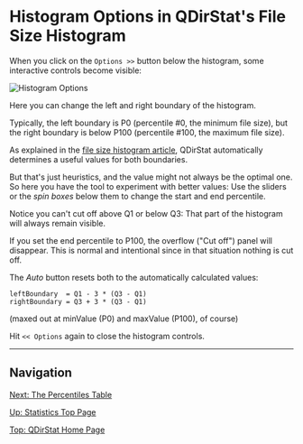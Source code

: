 # Histogram Options in QDirStat's File Size Histogram

When you click on the `Options >>` button below the histogram, some
interactive controls become visible:

![Histogram Options](https://github.com/shundhammer/qdirstat/blob/master/screenshots/QDirStat-histogram-options.png)

Here you can change the left and right boundary of the histogram.

Typically, the left boundary is P0 (percentile #0, the minimum file size), but
the right boundary is below P100 (percentile #100, the maximum file size).

As explained in the
[file size histogram article](https://github.com/shundhammer/qdirstat/blob/master/doc/stats/File-Size-Histogram.md),
QDirStat automatically determines a useful values for both boundaries.

But that's just heuristics, and the value might not always be the optimal
one. So here you have the tool to experiment with better values: Use the
sliders or the _spin boxes_ below them to change the start and end percentile.

Notice you can't cut off above Q1 or below Q3: That part of the histogram will
always remain visible.

If you set the end percentile to P100, the overflow ("Cut off") panel will
disappear. This is normal and intentional since in that situation nothing is
cut off.

The _Auto_ button resets both to the automatically calculated values:

    leftBoundary  = Q1 - 3 * (Q3 - Q1)
    rightBoundary = Q3 + 3 * (Q3 - Q1)

(maxed out at minValue (P0) and maxValue (P100), of course)


Hit `<< Options` again to close the histogram controls.



------------------------------

## Navigation

[Next: The Percentiles Table](https://github.com/shundhammer/qdirstat/blob/master/doc/stats/Percentiles-Table.md)

[Up: Statistics Top Page](https://github.com/shundhammer/qdirstat/blob/master/doc/stats/Statistics.md)

[Top: QDirStat Home Page](https://github.com/shundhammer/qdirstat/blob/master/README.md)
